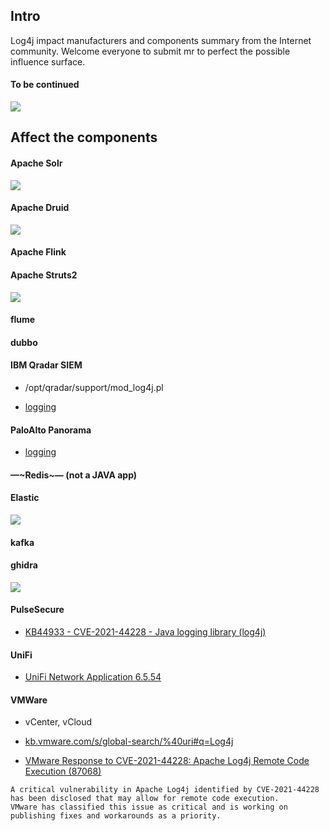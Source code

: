 ## Intro

Log4j impact manufacturers and components summary from the Internet community. Welcome everyone to submit mr to perfect the possible influence surface.

<!-- 

## Affect the internet manufacturer

#### Apple
![](internet/apple.jpg)
![](internet/apple2.jpg)
![](internet/apple3.jpg)
![](internet/apple4.jpg)

#### Tencent
![](internet/Tencent.png)
#### steam
![](internet/steam.jpg)
#### twitter
![](internet/twitter.png)
#### Baidu
![](internet/baidu.jpg)
#### DIDI
![](internet/didi.png)
#### JD
![](internet/JD.jpg)
#### NetEase
![](internet/NetEase.png)

#### CloudFlare
![](internet/CloudFlare.jpg)

#### Amazon
![](internet/amazon.jpg)

#### Tesla
![](internet/tesla.jpg)

--> 

#### To be continued

![](internet/Todo.jpg)

## Affect the components

#### Apache Solr
![](components/solr/solr.jpg)

#### Apache Druid
![](components/Druid/Druid.jpg)

#### Apache Flink

#### Apache Struts2
![](components/Struts2/Struts2.jpg)

#### flume

#### dubbo

#### IBM Qradar SIEM

- /opt/qradar/support/mod_log4j.pl

- [logging](https://www.ibm.com/mysupport/s/question/0D50z00006PEIeQCAX/qradar-qradarlog-and-qradarerror-slf4j-this-version-of-slf4j-requires-log4j-version-1212-or-later?language=en_US)


#### PaloAlto Panorama

- [logging](https://docs.paloaltonetworks.com/oss-listings/panorama-oss-listings/panorama-10-0-open-source-software-oss-listing.html)



#### &mdash;~Redis~&mdash; (not a JAVA app)

#### Elastic

![](components/ElasticSearch/ElasticSearch.jpg)


#### kafka

#### ghidra
![](components/ghidra/ghidra.jpg)

<!--
#### Minecraft
![](components/Minecraft/Minecraft.jpg)
-->

#### PulseSecure

- [KB44933 - CVE-2021-44228 - Java logging library (log4j)](https://kb.pulsesecure.net/pkb_mobile#article/l:en_US/KB44933/s)


#### UniFi

- [UniFi Network Application 6.5.54](https://community.ui.com/releases/UniFi-Network-Application-6-5-54/d717f241-48bb-4979-8b10-99db36ddabe1)

#### VMWare

- vCenter, vCloud 

- [kb.vmware.com/s/global-search/%40uri#q=Log4j](https://kb.vmware.com/s/global-search/%40uri#q=Log4j&t=MoreContent&sort=relevancy)
- [VMware Response to CVE-2021-44228: Apache Log4j Remote Code Execution (87068)](https://kb.vmware.com/s/article/87068?lang=en_US)
~~~
A critical vulnerability in Apache Log4j identified by CVE-2021-44228 
has been disclosed that may allow for remote code execution.
VMware has classified this issue as critical and is working on 
publishing fixes and workarounds as a priority.
~~~



